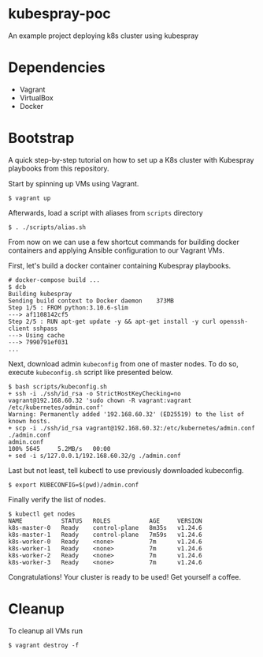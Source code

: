 # kubespray-poc
An example project deploying k8s cluster using kubespray
 
# Dependencies
- Vagrant
- VirtualBox
- Docker
 
# Bootstrap
A quick step-by-step tutorial on how to set up a K8s cluster with Kubespray playbooks from this repository.
 
Start by spinning up VMs using Vagrant.
```
$ vagrant up
```
Afterwards, load a script with aliases from `scripts` directory
```
$ . ./scripts/alias.sh
```
From now on we can use a few shortcut commands for building docker containers and applying Ansible configuration to our Vagrant VMs.
 
First, let's build a docker container containing Kubespray playbooks.
```
# docker-compose build ...
$ dcb
Building kubespray
Sending build context to Docker daemon    373MB
Step 1/5 : FROM python:3.10.6-slim
---> af1108142cf5
Step 2/5 : RUN apt-get update -y && apt-get install -y curl openssh-client sshpass
---> Using cache
---> 7990791ef031
...
```
 
Next, download admin `kubeconfig` from one of master nodes. To do so, execute `kubeconfig.sh` script like presented below.
```
$ bash scripts/kubeconfig.sh                                       
+ ssh -i ./ssh/id_rsa -o StrictHostKeyChecking=no vagrant@192.168.60.32 'sudo chown -R vagrant:vagrant /etc/kubernetes/admin.conf'
Warning: Permanently added '192.168.60.32' (ED25519) to the list of known hosts.
+ scp -i ./ssh/id_rsa vagrant@192.168.60.32:/etc/kubernetes/admin.conf ./admin.conf
admin.conf                                                                                                                                                                        100% 5645     5.2MB/s   00:00   
+ sed -i s/127.0.0.1/192.168.60.32/g ./admin.conf
```
 
Last but not least, tell kubectl to use previously downloaded kubeconfig.
```
$ export KUBECONFIG=$(pwd)/admin.conf
```
 
Finally verify the list of nodes.
```
$ kubectl get nodes
NAME           STATUS   ROLES           AGE     VERSION
k8s-master-0   Ready    control-plane   8m35s   v1.24.6
k8s-master-1   Ready    control-plane   7m59s   v1.24.6
k8s-worker-0   Ready    <none>          7m      v1.24.6
k8s-worker-1   Ready    <none>          7m      v1.24.6
k8s-worker-2   Ready    <none>          7m      v1.24.6
k8s-worker-3   Ready    <none>          7m      v1.24.6
```
 
Congratulations! Your cluster is ready to be used! Get yourself a coffee.
 
# Cleanup
To cleanup all VMs run 
```
$ vagrant destroy -f
```

